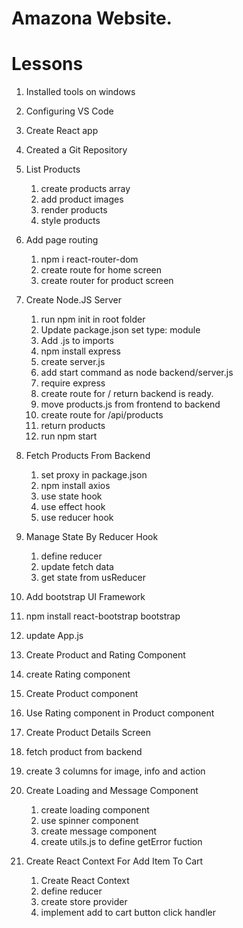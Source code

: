 # Amazona Website.


# Lessons
1. Installed tools on windows
2. Configuring VS Code
3. Create React app
4. Created a Git Repository
5. List Products
   1. create products array
   2. add product images
   3. render products
   4. style products

6. Add page routing
   1. npm i react-router-dom
   2. create route for home screen
   3. create router for product screen

7. Create Node.JS Server
   1. run npm init in root folder
   2. Update package.json set type: module
   3. Add .js to imports
   4. npm install express
   5. create server.js
   6. add start command as node backend/server.js
   7. require express
   8. create route for / return backend is ready.
   9. move products.js from frontend to backend
   10. create route for /api/products
   11. return products
   12. run npm start

8. Fetch Products From Backend
   1. set proxy in package.json
   2. npm install axios
   3. use state hook
   4. use effect hook
   5. use reducer hook

9. Manage State By Reducer Hook
   1. define reducer
   2. update fetch data
   3. get state from usReducer


10. Add bootstrap UI Framework
   1. npm install react-bootstrap bootstrap
   2. update App.js


11. Create Product and Rating Component
   1. create Rating component
   2. Create Product component
   3. Use Rating component in Product component


12. Create Product Details Screen
   1. fetch product from backend
   2. create 3 columns for image, info and action


13. Create Loading and Message Component
    1. create loading component
    2. use spinner component
    3. create message component
    4. create utils.js to define getError fuction

14. Create React Context For Add Item To Cart
    1. Create React Context
    2. define reducer
    3. create store provider
    4. implement add to cart button click handler